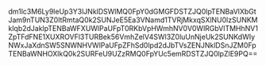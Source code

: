 dm1lc3M6Ly9leUp3Y3lJNklDSWlMQ0FpY0dGMGFDSTZJQ0lpTENBaVlXbGtJam9nTUN3Z0ltRmtaQ0k2SUNJeE5Ea3VNamd1TVRjMkxqSXlNU0lzSUNKMklqb2dJaklpTENBaWFXUWlPaUFpT0RKbVpHWmhNV0V0WlRGbVlTMHhNV1ZpTFdFNE1XUXROVFl3TURBek56VmhZelV4SWl3Z0luUnNjeUk2SUNKdWIyNWxJaXdnSW5SNWNHVWlPaUFpZFhSd0lpd2dJbTVsZENJNklDSnJZM0FpTENBaWNHOXlkQ0k2SURFeU9UZzRMQ0FpYUc5emRDSTZJQ0lpZlE9PQ==
